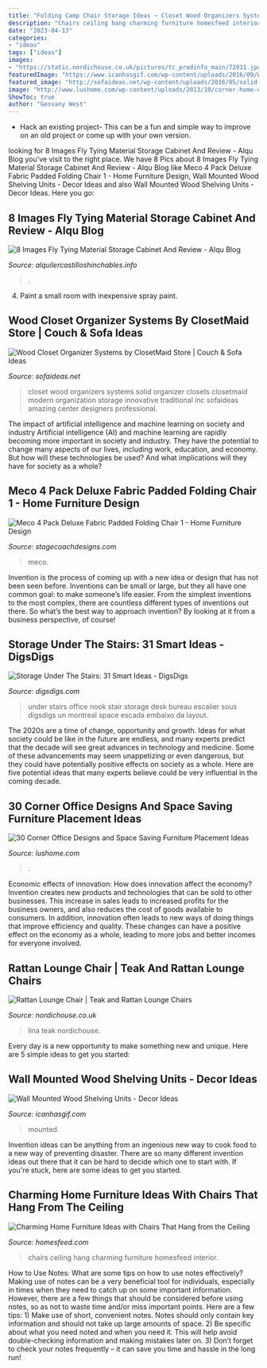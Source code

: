 ```yaml
---
title: "Folding Camp Chair Storage Ideas ~ Closet Wood Organizers Systems Solid Organizer Closets Closetmaid Modern Organization Storage Innovative Traditional Inc Sofaideas Amazing Center Designers Professional"
description: "Chairs ceiling hang charming furniture homesfeed interior"
date: "2023-04-13"
categories:
- "ideas"
tags: ["ideas"]
images:
- "https://static.nordichouse.co.uk/pictures/tc_prodinfo_main/72031.jpg"
featuredImage: "https://www.icanhasgif.com/wp-content/uploads/2016/09/Wall-Mounted-Wood-Shelving-Units.jpg"
featured_image: "http://sofaideas.net/wp-content/uploads/2016/05/solid-wood-closet-organizer-systems.jpg"
image: "http://www.lushome.com/wp-content/uploads/2013/10/corner-home-office-designs-furniture-placement-24.jpg"
ShowToc: true
author: "Geovany West"
---
```



- Hack an existing project- This can be a fun and simple way to improve on an old project or come up with your own version.

	

		
looking for 8 Images Fly Tying Material Storage Cabinet And Review - Alqu Blog you've visit to the right place. We have 8 Pics about 8 Images Fly Tying Material Storage Cabinet And Review - Alqu Blog like Meco 4 Pack Deluxe Fabric Padded Folding Chair 1 - Home Furniture Design, Wall Mounted Wood Shelving Units - Decor Ideas and also Wall Mounted Wood Shelving Units - Decor Ideas. Here you go:
		
    
## 8 Images Fly Tying Material Storage Cabinet And Review - Alqu Blog

<img loading=lazy src="https://alquilercastilloshinchables.info/wp-content/uploads/2020/05/Storage-Solution-for-Fly-Tying-–-ROAMADS.jpg" onerror="this.onerror=null;this.src='https://tse2.mm.bing.net/th?id=OIP.L6e6SbDqOgzuGgwgNf-W_wHaE8&amp;pid=15.1';" alt="8 Images Fly Tying Material Storage Cabinet And Review - Alqu Blog">

_Source: alquilercastilloshinchables.info_

>. 

	

4. Paint a small room with inexpensive spray paint.

    
## Wood Closet Organizer Systems By ClosetMaid Store | Couch &amp; Sofa Ideas

<img loading=lazy src="http://sofaideas.net/wp-content/uploads/2016/05/solid-wood-closet-organizer-systems.jpg" onerror="this.onerror=null;this.src='https://tse3.mm.bing.net/th?id=OIP.c4raNTchEhvTykYnWzx1lwHaEu&amp;pid=15.1';" alt="Wood Closet Organizer Systems by ClosetMaid Store | Couch &amp; Sofa Ideas">

_Source: sofaideas.net_

>closet wood organizers systems solid organizer closets closetmaid modern organization storage innovative traditional inc sofaideas amazing center designers professional. 

	

The impact of artificial intelligence and machine learning on society and industry
Artificial intelligence (AI) and machine learning are rapidly becoming more important in society and industry. They have the potential to change many aspects of our lives, including work, education, and economy. But how will these technologies be used? And what implications will they have for society as a whole?

    
## Meco 4 Pack Deluxe Fabric Padded Folding Chair 1 - Home Furniture Design

<img loading=lazy src="https://www.stagecoachdesigns.com/wp-content/uploads/2018/01/Meco-4-Pack-Deluxe-Fabric-Padded-Folding-Chair-1.jpg" onerror="this.onerror=null;this.src='https://tse4.mm.bing.net/th?id=OIP.Zp-LY2YYoi8kAS26dqrh3QHaLH&amp;pid=15.1';" alt="Meco 4 Pack Deluxe Fabric Padded Folding Chair 1 - Home Furniture Design">

_Source: stagecoachdesigns.com_

>meco. 

	

Invention is the process of coming up with a new idea or design that has not been seen before. Inventions can be small or large, but they all have one common goal: to make someone’s life easier. From the simplest inventions to the most complex, there are countless different types of inventions out there. So what’s the best way to approach invention? By looking at it from a business perspective, of course!

    
## Storage Under The Stairs: 31 Smart Ideas - DigsDigs

<img loading=lazy src="http://www.digsdigs.com/photos/24-home-office-nook-under-the-stairs.jpg" onerror="this.onerror=null;this.src='https://tse2.mm.bing.net/th?id=OIP.SAKVVAqAEAj0KbGxLhi1DwHaLJ&amp;pid=15.1';" alt="Storage Under The Stairs: 31 Smart Ideas - DigsDigs">

_Source: digsdigs.com_

>under stairs office nook stair storage desk bureau escalier sous digsdigs un montreal space escada embaixo da layout. 

	

The 2020s are a time of change, opportunity and growth. Ideas for what society could be like in the future are endless, and many experts predict that the decade will see great advances in technology and medicine. Some of these advancements may seem unappetizing or even dangerous, but they could have potentially positive effects on society as a whole. Here are five potential ideas that many experts believe could be very influential in the coming decade.

    
## 30 Corner Office Designs And Space Saving Furniture Placement Ideas

<img loading=lazy src="http://www.lushome.com/wp-content/uploads/2013/10/corner-home-office-designs-furniture-placement-24.jpg" onerror="this.onerror=null;this.src='https://tse2.mm.bing.net/th?id=OIP.ZhwJMwtBjs4tVZ74R6rdMQAAAA&amp;pid=15.1';" alt="30 Corner Office Designs and Space Saving Furniture Placement Ideas">

_Source: lushome.com_

>. 

	

Economic effects of innovation: How does innovation affect the economy?
Invention creates new products and technologies that can be sold to other businesses. This increase in sales leads to increased profits for the business owners, and also reduces the cost of goods available to consumers. In addition, innovation often leads to new ways of doing things that improve efficiency and quality. These changes can have a positive effect on the economy as a whole, leading to more jobs and better incomes for everyone involved.

    
## Rattan Lounge Chair | Teak And Rattan Lounge Chairs

<img loading=lazy src="https://static.nordichouse.co.uk/pictures/tc_prodinfo_main/72031.jpg" onerror="this.onerror=null;this.src='https://tse1.mm.bing.net/th?id=OIP.eUYRHRgJmlAh-1ksz1VhpwHaJ4&amp;pid=15.1';" alt="Rattan Lounge Chair | Teak and Rattan Lounge Chairs">

_Source: nordichouse.co.uk_

>lina teak nordichouse. 

	

Every day is a new opportunity to make something new and unique. Here are 5 simple ideas to get you started: 

    
## Wall Mounted Wood Shelving Units - Decor Ideas

<img loading=lazy src="https://www.icanhasgif.com/wp-content/uploads/2016/09/Wall-Mounted-Wood-Shelving-Units.jpg" onerror="this.onerror=null;this.src='https://tse3.mm.bing.net/th?id=OIP.hbH9Vs6rhV6InZ6xqRH-lQHaJZ&amp;pid=15.1';" alt="Wall Mounted Wood Shelving Units - Decor Ideas">

_Source: icanhasgif.com_

>mounted. 

	

Invention ideas can be anything from an ingenious new way to cook food to a new way of preventing disaster. There are so many different invention ideas out there that it can be hard to decide which one to start with. If you're stuck, here are some ideas to get you started.

    
## Charming Home Furniture Ideas With Chairs That Hang From The Ceiling

<img loading=lazy src="https://homesfeed.com/wp-content/uploads/2015/07/comfy-chairs-that-hang-from-the-ceiling-with-decorative-cushion-plus-end-table-and-unique-wooden-racks-with-plant-pot-and-floor-with-rug.jpg" onerror="this.onerror=null;this.src='https://tse4.mm.bing.net/th?id=OIP.PgpQ-wMba1GtCXy1B6RU7wHaLH&amp;pid=15.1';" alt="Charming Home Furniture Ideas with Chairs That Hang from the Ceiling">

_Source: homesfeed.com_

>chairs ceiling hang charming furniture homesfeed interior. 

	

How to Use Notes: What are some tips on how to use notes effectively?
Making use of notes can be a very beneficial tool for individuals, especially in times when they need to catch up on some important information. However, there are a few things that should be considered before using notes, so as not to waste time and/or miss important points. Here are a few tips: 1) Make use of short, convenient notes. Notes should only contain key information and should not take up large amounts of space. 2) Be specific about what you need noted and when you need it. This will help avoid double-checking information and making mistakes later on. 3) Don’t forget to check your notes frequently – it can save you time and hassle in the long run!

